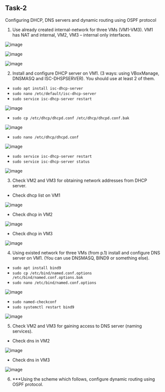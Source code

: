 ## Task-2 ##
Configuring DHCP, DNS servers
and dynamic routing using OSPF protocol

1. Use already created internal-network for three VMs (VM1-VM3). VM1 has NAT and internal,
VM2, VM3 – internal only interfaces.

![image](https://github.com/pronetware-it/DevOps_for_Unix/blob/main/linux-network/Task-2/sc-ts-1.png)

![image](https://github.com/pronetware-it/DevOps_for_Unix/blob/main/linux-network/Task-2/sc-ts-2.png)

![image](https://github.com/pronetware-it/DevOps_for_Unix/blob/main/linux-network/Task-2/sc-ts-3.png)

2. Install and configure DHCP server on VM1. (3 ways: using VBoxManage, DNSMASQ and ISC-DHSPSERVER).
You should use at least 2 of them.

- `sudo apt install isc-dhcp-server`
- `sudo nano /etc/default/isc-dhcp-server`
- `sudo service isc-dhcp-server restart`

![image](https://github.com/pronetware-it/DevOps_for_Unix/blob/main/linux-network/Task-2/1.gif)

- `sudo cp /etc/dhcp/dhcpd.conf /etc/dhcp/dhcpd.conf.bak`

![image](https://github.com/pronetware-it/DevOps_for_Unix/blob/main/linux-network/Task-2/2.gif)

- `sudo nano /etc/dhcp/dhcpd.conf`

![image](https://github.com/pronetware-it/DevOps_for_Unix/blob/main/linux-network/Task-2/4.gif)

- `sudo service isc-dhcp-server restart`
- `sudo service isc-dhcp-server status`

![image](https://github.com/pronetware-it/DevOps_for_Unix/blob/main/linux-network/Task-2/3.gif)


3. Check VM2 and VM3 for obtaining network addresses from DHCP server.

- Check dhcp list on VM1

![image](https://github.com/pronetware-it/DevOps_for_Unix/blob/main/linux-network/Task-2/dhcp-list.gif)

- Check dhcp in VM2

![image](https://github.com/pronetware-it/DevOps_for_Unix/blob/main/linux-network/Task-2/ch-vm2-dhcp.gif)

- Check dhcp in VM3

![image](https://github.com/pronetware-it/DevOps_for_Unix/blob/main/linux-network/Task-2/ch-vm3-dhcp.gif)

4. Using existed network for three VMs (from p.1) install and configure DNS server on VM1. (You can
use DNSMASQ, BIND9 or something else).

- `sudo apt install bind9`
- `sudo cp /etc/bind/named.conf.options /etc/bind/named.conf.options.bak`
- `sudo nano /etc/bind/named.conf.options`

![image](https://github.com/pronetware-it/DevOps_for_Unix/blob/main/linux-network/Task-2/set-dns.gif)

- `sudo named-checkconf`
- `sudo systemctl restart bind9`

![image](https://github.com/pronetware-it/DevOps_for_Unix/blob/main/linux-network/Task-2/status-dns.gif)


5. Check VM2 and VM3 for gaining access to DNS server (naming services).

- Check dns in VM2

![image](https://github.com/pronetware-it/DevOps_for_Unix/blob/main/linux-network/Task-2/ch-vm2-dns.gif)

- Check dns in VM3

![image](https://github.com/pronetware-it/DevOps_for_Unix/blob/main/linux-network/Task-2/ch-vm3-dns.gif)

6. ***Using the scheme which follows, configure dynamic routing using OSPF protocol.
